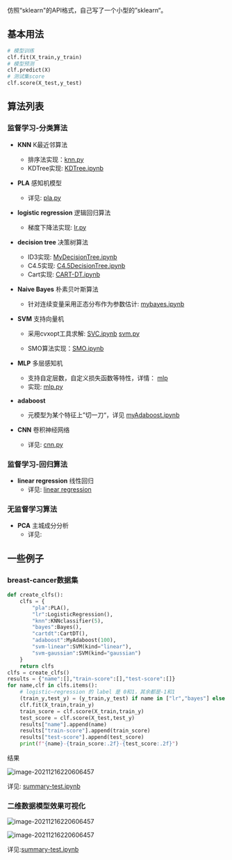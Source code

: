 仿照“sklearn"的API格式，自己写了一个小型的”sklearn“。

## 基本用法

```python
# 模型训练
clf.fit(X_train,y_train)
# 模型预测
clf.predict(X)
# 测试集score
clf.score(X_test,y_test)
```

## 算法列表

### 监督学习-分类算法

- **KNN** K最近邻算法
  - 排序法实现：[knn.py](./KNN/knn.py)
  - KDTree实现:  [KDTree.ipynb](./KNN/KDTree.ipynb)
- **PLA** 感知机模型
  - 详见: [pla.py](./PLA)
- **logistic regression** 逻辑回归算法
  - 梯度下降法实现: [lr.py](./LogisticRegression/lr.py)
- **decision tree** 决策树算法
  - ID3实现: [MyDecisionTree.ipynb](DecisionTree/MyDecisionTree.ipynb)
  - C4.5实现: [C4.5DecisionTree.ipynb](DecisionTree/C4.5DecisionTree.ipynb)
  - Cart实现: [CART-DT.ipynb](DecisionTree/CART-DT.ipynb)

- **Naive Bayes** 朴素贝叶斯算法

  - 针对连续变量采用正态分布作为参数估计:  [mybayes.ipynb](./NaiveBayes/mybayes.ipynb)

- **SVM** 支持向量机

  - 采用cvxopt工具求解: [SVC.ipynb](./SVM/SVC.ipynb)  [svm.py](./SVM/svm.py)

  - SMO算法实现：[SMO.ipynb](./SVM/SMO.ipynb)

- **MLP** 多层感知机

  - 支持自定层数，自定义损失函数等特性，详情： [mlp](./MLP)
  - 实现: [mlp.py](./MLP/mlp.py)

- **adaboost**
  - 元模型为某个特征上”切一刀“，详见 [myAdaboost.ipynb](./Adaboost/myAdaboost.ipynb)

- **CNN** 卷积神经网络
  - 详见: [cnn.py](./CNN)

### 监督学习-回归算法

- **linear regression** 线性回归
  - 详见: [linear regression](./LinearRegression)

### 无监督学习算法

- **PCA** 主城成分分析
  - 详见: [](./PCA)

## 一些例子

### breast-cancer数据集

```python
def create_clfs():
    clfs = {
        "pla":PLA(),
        "lr":LogisticRegression(),
        "knn":KNNclassifier(5),
        "bayes":Bayes(),
        "cartdt":CartDT(),
        "adaboost":MyAdaboost(100),
        "svm-linear":SVM(kind="linear"),
        "svm-gaussian":SVM(kind="gaussian")
    }
    return clfs
clfs = create_clfs()
results = {"name":[],"train-score":[],"test-score":[]}
for name,clf in clfs.items():
    # logistic—regression 的 label 是 0和1，其余都是-1和1
    (train_y,test_y) = (y_train,y_test) if name in ["lr","bayes"] else (y_train_neg,y_test_neg)
    clf.fit(X_train,train_y)
    train_score = clf.score(X_train,train_y)
    test_score = clf.score(X_test,test_y)
    results["name"].append(name)
    results["train-score"].append(train_score)
    results["test-score"].append(test_score)
    print(f"{name}-{train_score:.2f}-{test_score:.2f}")
```

结果

![image-20211216220606457](https://cdn.jsdelivr.net/gh/QYHcrossover/blog-imgbed//blogimg/image-20211216220606457.png)

详见: [summary-test.ipynb](summary-test.ipynb)

### 二维数据模型效果可视化

![image-20211216220606457](https://cdn.jsdelivr.net/gh/QYHcrossover/blog-imgbed//blogimg/1.png)

![image-20211216220606457](https://cdn.jsdelivr.net/gh/QYHcrossover/blog-imgbed//blogimg/2.png)

详见:[summary-test.ipynb](summary-test.ipynb)

